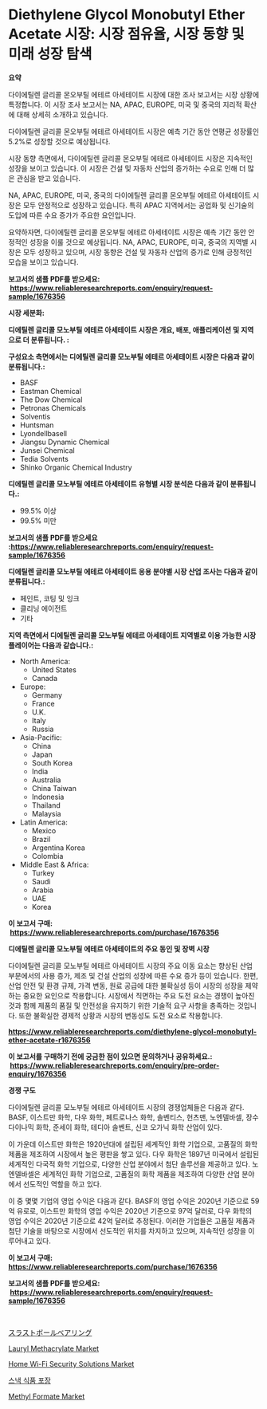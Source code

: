<p><h1>Diethylene Glycol Monobutyl Ether Acetate 시장: 시장 점유율, 시장 동향 및 미래 성장 탐색</h1></p><p><strong>요약</strong></p>
<p><p>다이에틸렌 글리콜 몬오부틸 에테르 아세테이트 시장에 대한 조사 보고서는 시장 상황에 특정합니다. 이 시장 조사 보고서는 NA, APAC, EUROPE, 미국 및 중국의 지리적 확산에 대해 상세히 소개하고 있습니다.</p><p>다이에틸렌 글리콜 몬오부틸 에테르 아세테이트 시장은 예측 기간 동안 연평균 성장률인 5.2%로 성장할 것으로 예상됩니다.</p><p>시장 동향 측면에서, 다이에틸렌 글리콜 몬오부틸 에테르 아세테이트 시장은 지속적인 성장을 보이고 있습니다. 이 시장은 건설 및 자동차 산업의 증가하는 수요로 인해 더 많은 관심을 받고 있습니다.</p><p>NA, APAC, EUROPE, 미국, 중국의 다이에틸렌 글리콜 몬오부틸 에테르 아세테이트 시장은 모두 안정적으로 성장하고 있습니다. 특히 APAC 지역에서는 공업화 및 신기술의 도입에 따른 수요 증가가 주요한 요인입니다.</p><p>요약하자면, 다이에틸렌 글리콜 몬오부틸 에테르 아세테이트 시장은 예측 기간 동안 안정적인 성장을 이룰 것으로 예상됩니다. NA, APAC, EUROPE, 미국, 중국의 지역별 시장은 모두 성장하고 있으며, 시장 동향은 건설 및 자동차 산업의 증가로 인해 긍정적인 모습을 보이고 있습니다.</p></p>
<p><strong>보고서의 샘플 PDF를 받으세요: &nbsp;<a href="https://www.reliableresearchreports.com/enquiry/request-sample/1676356">https://www.reliableresearchreports.com/enquiry/request-sample/1676356</a></strong></p>
<p><strong>시장 세분화:</strong></p>
<p><strong> 디에틸렌 글리콜 모노부틸 에테르 아세테이트 시장은 개요, 배포, 애플리케이션 및 지역으로 더 분류됩니다. :</strong></p>
<p><strong>구성요소 측면에서는 디에틸렌 글리콜 모노부틸 에테르 아세테이트 시장은 다음과 같이 분류됩니다.:</strong></p>
<p><ul><li>BASF</li><li>Eastman Chemical</li><li>The Dow Chemical</li><li>Petronas Chemicals</li><li>Solventis</li><li>Huntsman</li><li>Lyondellbasell</li><li>Jiangsu Dynamic Chemical</li><li>Junsei Chemical</li><li>Tedia Solvents</li><li>Shinko Organic Chemical Industry</li></ul></p>
<p><strong> 디에틸렌 글리콜 모노부틸 에테르 아세테이트 유형별 시장 분석은 다음과 같이 분류됩니다.:</strong></p>
<p><ul><li>99.5% 이상</li><li>99.5% 미만</li></ul></p>
<p><strong>보고서의 샘플 PDF를 받으세요 :<a href="https://www.reliableresearchreports.com/enquiry/request-sample/1676356">https://www.reliableresearchreports.com/enquiry/request-sample/1676356</a></strong></p>
<p><strong> 디에틸렌 글리콜 모노부틸 에테르 아세테이트 응용 분야별 시장 산업 조사는 다음과 같이 분류됩니다.:</strong></p>
<p><ul><li>페인트, 코팅 및 잉크</li><li>클리닝 에이전트</li><li>기타</li></ul></p>
<p><strong>지역 측면에서 디에틸렌 글리콜 모노부틸 에테르 아세테이트 지역별로 이용 가능한 시장 플레이어는 다음과 같습니다.:</strong></p>
<p><ul>
    <li>
        North America:
        <ul>
            <li>United States</li>
            <li>Canada</li>
        </ul>
    </li>
    <li>
        Europe:
        <ul>
            <li>Germany</li>
            <li>France</li>
            <li>U.K.</li>
            <li>Italy</li>
            <li>Russia</li>
        </ul>
    </li>
    <li>
        Asia-Pacific:
        <ul>
            <li>China</li>
            <li>Japan</li>
            <li>South Korea</li>
            <li>India</li>
            <li>Australia</li>
            <li>China Taiwan</li>
            <li>Indonesia</li>
            <li>Thailand</li>
            <li>Malaysia</li>
        </ul>
    </li>
    <li>
        Latin America:
        <ul>
            <li>Mexico</li>
            <li>Brazil</li>
            <li>Argentina Korea</li>
            <li>Colombia</li>
        </ul>
    </li>
    <li>
        Middle East & Africa:
        <ul>
            <li>Turkey</li>
            <li>Saudi</li>
            <li>Arabia</li>
            <li>UAE</li>
            <li>Korea</li>
        </ul>
    </li>
    </ul></p>
<p><strong>이 보고서 구매: &nbsp;<a href="https://www.reliableresearchreports.com/purchase/1676356">https://www.reliableresearchreports.com/purchase/1676356</a></strong></p>
<p><strong>디에틸렌 글리콜 모노부틸 에테르 아세테이트의 주요 동인 및 장벽 시장</strong></p>
<p><p>다이에틸렌 글리콜 모노부틸 에테르 아세테이트 시장의 주요 이동 요소는 향상된 산업 부문에서의 사용 증가, 제조 및 건설 산업의 성장에 따른 수요 증가 등이 있습니다. 한편, 산업 안전 및 환경 규제, 가격 변동, 원료 공급에 대한 불확실성 등이 시장의 성장을 제약하는 중요한 요인으로 작용합니다. 시장에서 직면하는 주요 도전 요소는 경쟁이 높아진 것과 함께 제품의 품질 및 안전성을 유지하기 위한 기술적 요구 사항을 충족하는 것입니다. 또한 불확실한 경제적 상황과 시장의 변동성도 도전 요소로 작용합니다.</p></p>
<p><strong><a href="https://www.reliableresearchreports.com/diethylene-glycol-monobutyl-ether-acetate-r1676356">https://www.reliableresearchreports.com/diethylene-glycol-monobutyl-ether-acetate-r1676356</a></strong></p>
<p><strong>이 보고서를 구매하기 전에 궁금한 점이 있으면 문의하거나 공유하세요.: &nbsp;<a href="https://www.reliableresearchreports.com/enquiry/pre-order-enquiry/1676356">https://www.reliableresearchreports.com/enquiry/pre-order-enquiry/1676356</a></strong></p>
<p><strong>경쟁 구도</strong></p>
<p><p>다이에틸렌 글리콜 모노부틸 에테르 아세테이트 시장의 경쟁업체들은 다음과 같다. BASF, 이스트만 화학, 다우 화학, 페트로나스 화학, 솔벤티스, 헌츠맨, 노엔델바셀, 장수 다이나믹 화학, 준세이 화학, 테디아 솔벤트, 신코 오가닉 화학 산업이 있다.</p><p>이 가운데 이스트만 화학은 1920년대에 설립된 세계적인 화학 기업으로, 고품질의 화학 제품을 제조하여 시장에서 높은 평판을 쌓고 있다. 다우 화학은 1897년 미국에서 설립된 세계적인 다국적 화학 기업으로, 다양한 산업 분야에서 첨단 솔루션을 제공하고 있다. 노엔델바셀은 세계적인 화학 기업으로, 고품질의 화학 제품을 제조하여 다양한 산업 분야에서 선도적인 역할을 하고 있다.</p><p>이 중 몇몇 기업의 영업 수익은 다음과 같다. BASF의 영업 수익은 2020년 기준으로 59억 유로로, 이스트만 화학의 영업 수익은 2020년 기준으로 97억 달러로, 다우 화학의 영업 수익은 2020년 기준으로 42억 달러로 추정된다. 이러한 기업들은 고품질 제품과 첨단 기술을 바탕으로 시장에서 선도적인 위치를 차지하고 있으며, 지속적인 성장을 이루어내고 있다.</p></p>
<p><strong>이 보고서 구매: &nbsp; <a href="https://www.reliableresearchreports.com/purchase/1676356">https://www.reliableresearchreports.com/purchase/1676356</a></strong></p>
<p><strong>보고서의 샘플 PDF를 받으세요: &nbsp;<a href="https://www.reliableresearchreports.com/enquiry/request-sample/1676356">https://www.reliableresearchreports.com/enquiry/request-sample/1676356</a></strong><strong></strong></p>
<p>&nbsp;</p>
<p><p><a href="https://github.com/zekaoe592392/Market-Research-Report-List-1/blob/main/893620620516.md">スラストボールベアリング</a></p><p><a href="https://issuu.com/reportprime-2/docs/lauryl-methacrylate-market-size-2030.pptx">Lauryl Methacrylate Market</a></p><p><a href="https://github.com/bmorecock/Market-Research-Report-List-2/blob/main/home-wi-fi-security-solutions-market.md">Home Wi-Fi Security Solutions Market</a></p><p><a href="https://github.com/vs10l4sfg5c/Market-Research-Report-List-1/blob/main/503852218890.md">스낵 식품 포장</a></p><p><a href="https://issuu.com/reportprime-2/docs/methyl-formate-market-size-2030.pptx">Methyl Formate Market</a></p></p>